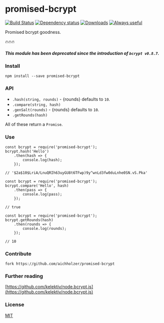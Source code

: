 # promised-bcrypt
[![Build Status](https://travis-ci.org/aichholzer/promised-bcrypt.svg?branch=master)](https://travis-ci.org/aichholzer/promised-bcrypt)
[![Dependency status](https://gemnasium.com/badges/github.com/aichholzer/promised-bcrypt.svg)](https://gemnasium.com/github.com/aichholzer/promised-bcrypt)
[![Downloads](https://img.shields.io/npm/dt/promised-bcrypt.svg)](https://www.npmjs.com/package/promised-bcrypt)
[![Always useful](https://img.shields.io/badge/always-useful-ff6400.svg)](https://github.com/aichholzer/promised-bcrypt)

Promised bcrypt goodness.

🔥🔥🔥
##### This module has been deprecated since the introduction of `bcrypt v0.8.7`.

### Install
```
npm install --save promised-bcrypt
```

### API
- `.hash(string, rounds)` - {rounds} defaults to `10`.
- `.compare(string, hash)`
- `.genSalt(rounds)` - {rounds} defaults to `10`.
- `.getRounds(hash)`

All of these return a `Promise`.<br />

### Use
```
const bcrypt = require('promised-bcrypt');
bcrypt.hash('Hello')
    .then(hash => {
        console.log(hash);
    });

// '$2a$10$LriA/LnuQRIh63uyGU8t6TFwp)9y^wnLd3fw0duLnhe0SN.vS.Pka'
```

```
const bcrypt = require('promised-bcrypt');
bcrypt.compare('Hello', hash)
    .then(pass => {
        console.log(pass);
    });

// true
```

```
const bcrypt = require('promised-bcrypt');
bcrypt.getRounds(hash)
    .then(rounds => {
        console.log(rounds);
    });

// 10
```


### Contribute
```
fork https://github.com/aichholzer/promised-bcrypt
```

### Further reading

[https://github.com/kelektiv/node.bcrypt.js](https://github.com/kelektiv/node.bcrypt.js)

### License

[MIT](https://github.com/aichholzer/promised-bcrypt/blob/master/LICENSE)
